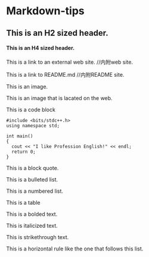 # Markdown-tips

## This is an H2 sized header.

#### This is an H4 sized header.

This is a link to an external web site.
//内附web site.

This is a link to README.md
//内附README site.

This is an image.

This is an image that is lacated on the web.

This is a code block
```
#include <bits/stdc++.h>
using namespace std;

int main()
{
  cout << "I like Profession English!" << endl;
  return 0;
}
```

This is a block quote.

This is a bulleted list.

This is a numbered list.

This is a table

This is a bolded text.

This is italicized text.

This is strikethrough text.

This is a horizontal rule like the one that follows this list.
